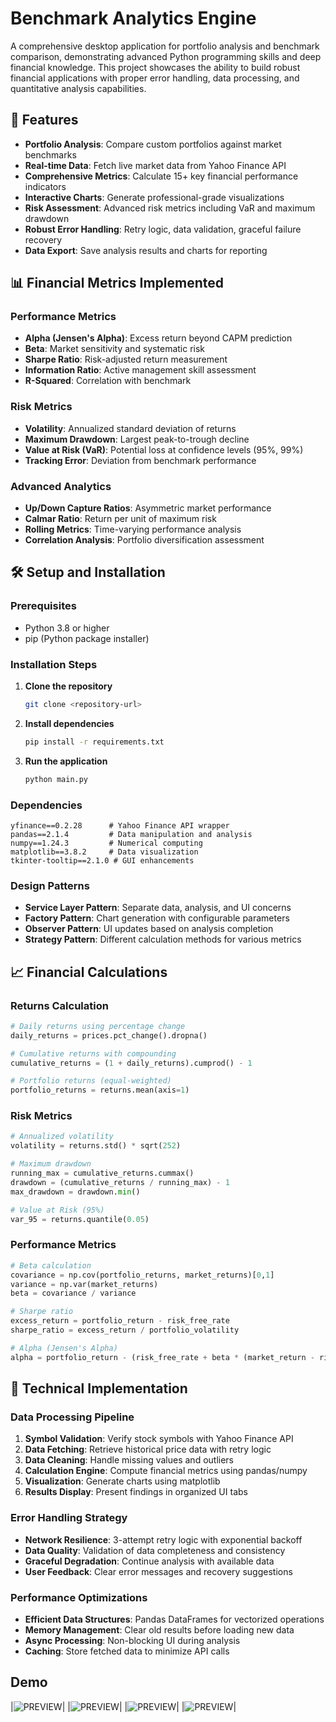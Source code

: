 # Benchmark Analytics Engine

A comprehensive desktop application for portfolio analysis and benchmark comparison, demonstrating advanced Python programming skills and deep financial knowledge. This project showcases the ability to build robust financial applications with proper error handling, data processing, and quantitative analysis capabilities.

## 🚀 Features

- **Portfolio Analysis**: Compare custom portfolios against market benchmarks
- **Real-time Data**: Fetch live market data from Yahoo Finance API
- **Comprehensive Metrics**: Calculate 15+ key financial performance indicators
- **Interactive Charts**: Generate professional-grade visualizations
- **Risk Assessment**: Advanced risk metrics including VaR and maximum drawdown
- **Robust Error Handling**: Retry logic, data validation, graceful failure recovery
- **Data Export**: Save analysis results and charts for reporting

## 📊 Financial Metrics Implemented

### Performance Metrics
- **Alpha (Jensen's Alpha)**: Excess return beyond CAPM prediction
- **Beta**: Market sensitivity and systematic risk
- **Sharpe Ratio**: Risk-adjusted return measurement
- **Information Ratio**: Active management skill assessment
- **R-Squared**: Correlation with benchmark

### Risk Metrics
- **Volatility**: Annualized standard deviation of returns
- **Maximum Drawdown**: Largest peak-to-trough decline
- **Value at Risk (VaR)**: Potential loss at confidence levels (95%, 99%)
- **Tracking Error**: Deviation from benchmark performance

### Advanced Analytics
- **Up/Down Capture Ratios**: Asymmetric market performance
- **Calmar Ratio**: Return per unit of maximum risk
- **Rolling Metrics**: Time-varying performance analysis
- **Correlation Analysis**: Portfolio diversification assessment

## 🛠️ Setup and Installation

### Prerequisites
- Python 3.8 or higher
- pip (Python package installer)

### Installation Steps

1. **Clone the repository**
   ```bash
   git clone <repository-url>
   ```

2. **Install dependencies**
   ```bash
   pip install -r requirements.txt
   ```

3. **Run the application**
   ```bash
   python main.py
   ```

### Dependencies
```
yfinance==0.2.28      # Yahoo Finance API wrapper
pandas==2.1.4         # Data manipulation and analysis
numpy==1.24.3         # Numerical computing
matplotlib==3.8.2     # Data visualization
tkinter-tooltip==2.1.0 # GUI enhancements
```

### Design Patterns
- **Service Layer Pattern**: Separate data, analysis, and UI concerns
- **Factory Pattern**: Chart generation with configurable parameters
- **Observer Pattern**: UI updates based on analysis completion
- **Strategy Pattern**: Different calculation methods for various metrics

## 📈 Financial Calculations

### Returns Calculation
```python
# Daily returns using percentage change
daily_returns = prices.pct_change().dropna()

# Cumulative returns with compounding
cumulative_returns = (1 + daily_returns).cumprod() - 1

# Portfolio returns (equal-weighted)
portfolio_returns = returns.mean(axis=1)
```

### Risk Metrics
```python
# Annualized volatility
volatility = returns.std() * sqrt(252)

# Maximum drawdown
running_max = cumulative_returns.cummax()
drawdown = (cumulative_returns / running_max) - 1
max_drawdown = drawdown.min()

# Value at Risk (95%)
var_95 = returns.quantile(0.05)
```

### Performance Metrics
```python
# Beta calculation
covariance = np.cov(portfolio_returns, market_returns)[0,1]
variance = np.var(market_returns)
beta = covariance / variance

# Sharpe ratio
excess_return = portfolio_return - risk_free_rate
sharpe_ratio = excess_return / portfolio_volatility

# Alpha (Jensen's Alpha)
alpha = portfolio_return - (risk_free_rate + beta * (market_return - risk_free_rate))
```

## 🔧 Technical Implementation

### Data Processing Pipeline
1. **Symbol Validation**: Verify stock symbols with Yahoo Finance API
2. **Data Fetching**: Retrieve historical price data with retry logic
3. **Data Cleaning**: Handle missing values and outliers
4. **Calculation Engine**: Compute financial metrics using pandas/numpy
5. **Visualization**: Generate charts using matplotlib
6. **Results Display**: Present findings in organized UI tabs

### Error Handling Strategy
- **Network Resilience**: 3-attempt retry logic with exponential backoff
- **Data Quality**: Validation of data completeness and consistency
- **Graceful Degradation**: Continue analysis with available data
- **User Feedback**: Clear error messages and recovery suggestions

### Performance Optimizations
- **Efficient Data Structures**: Pandas DataFrames for vectorized operations
- **Memory Management**: Clear old results before loading new data
- **Async Processing**: Non-blocking UI during analysis
- **Caching**: Store fetched data to minimize API calls

## Demo
|![PREVIEW](images/demo_engine.jpg)|
|![PREVIEW](images/performance_chart.png)|
|![PREVIEW](images/risk_return_chart.png)|
|![PREVIEW](images/summary_table.png)|